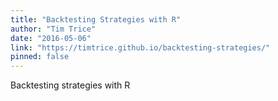 ```yaml
---
title: "Backtesting Strategies with R"
author: "Tim Trice"
date: "2016-05-06"
link: "https://timtrice.github.io/backtesting-strategies/"
pinned: false
---
```


Backtesting strategies with R
